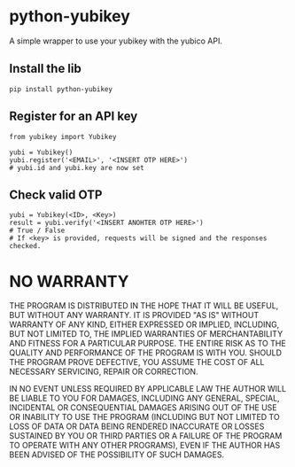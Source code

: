 python-yubikey
==============

A simple wrapper to use your yubikey with the yubico API.


## Install the lib

```
pip install python-yubikey
```


## Register for an API key

```
from yubikey import Yubikey

yubi = Yubikey()
yubi.register('<EMAIL>', '<INSERT OTP HERE>')
# yubi.id and yubi.key are now set
```

## Check valid OTP

```
yubi = Yubikey(<ID>, <Key>)
result = yubi.verify('<INSERT ANOHTER OTP HERE>')
# True / False
# If <key> is provided, requests will be signed and the responses checked.
```

# NO WARRANTY
THE PROGRAM IS DISTRIBUTED IN THE HOPE THAT IT WILL BE USEFUL, BUT WITHOUT ANY WARRANTY. IT IS PROVIDED "AS IS" WITHOUT WARRANTY OF ANY KIND, EITHER EXPRESSED OR IMPLIED, INCLUDING, BUT NOT LIMITED TO, THE IMPLIED WARRANTIES OF MERCHANTABILITY AND FITNESS FOR A PARTICULAR PURPOSE. THE ENTIRE RISK AS TO THE QUALITY AND PERFORMANCE OF THE PROGRAM IS WITH YOU. SHOULD THE PROGRAM PROVE DEFECTIVE, YOU ASSUME THE COST OF ALL NECESSARY SERVICING, REPAIR OR CORRECTION.

IN NO EVENT UNLESS REQUIRED BY APPLICABLE LAW THE AUTHOR WILL BE LIABLE TO YOU FOR DAMAGES, INCLUDING ANY GENERAL, SPECIAL, INCIDENTAL OR CONSEQUENTIAL DAMAGES ARISING OUT OF THE USE OR INABILITY TO USE THE PROGRAM (INCLUDING BUT NOT LIMITED TO LOSS OF DATA OR DATA BEING RENDERED INACCURATE OR LOSSES SUSTAINED BY YOU OR THIRD PARTIES OR A FAILURE OF THE PROGRAM TO OPERATE WITH ANY OTHER PROGRAMS), EVEN IF THE AUTHOR HAS BEEN ADVISED OF THE POSSIBILITY OF SUCH DAMAGES.